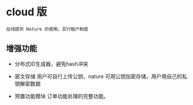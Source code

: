 # cloud 版
    在线提供 Nature 的使用。实行租户制度
     
## 增强功能

- 分布式ID生成器，避免hash冲突

- 密文存储
    用户可自行上传公钥，nature 可用公钥加密存储，用户用自己的私钥解密数据

- 预置功能模块
    订单功能处理的完整功能。
    
